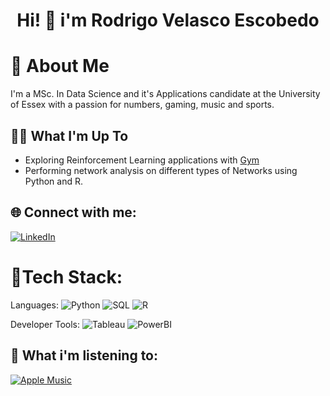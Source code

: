 
<h1 align="center"> Hi! 👋 i'm Rodrigo Velasco Escobedo</h1>



# 📖 About Me

I'm a MSc. In Data Science and it's Applications candidate at the University of Essex with a passion for numbers, gaming, music and sports.



##  👨‍💻 What I'm Up To

-  Exploring Reinforcement Learning applications with [Gym](https://www.gymlibrary.dev/index.html)
-  Performing network analysis on different types of Networks using Python and R.

##  🌐 Connect with me:
[![LinkedIn](https://img.shields.io/badge/LinkedIn-%230077B5.svg?logo=linkedin&logoColor=white)](https://www.linkedin.com/in/rodrigovelascoescobedo/)

# 📲Tech Stack:
Languages: 
![Python](https://img.shields.io/badge/python-%233776AB.svg?style=for-the-badge&logo=python&logoColor=white) 
![SQL](https://img.shields.io/badge/sql-%2307405e.svg?style=for-the-badge&logo=postgresql&logoColor=white) 
![R](https://img.shields.io/badge/R-276DC3?style=for-the-badge&logo=r&logoColor=white)

Developer Tools: 
![Tableau](https://img.shields.io/badge/Tableau-E97627?style=for-the-badge&logo=Tableau&logoColor=white)
![PowerBI](https://img.shields.io/badge/PowerBI-F2C811?style=for-the-badge&logo=powerbi&logoColor=black) 

##  🎵 What i'm listening to:

[![Apple Music](https://img.shields.io/badge/apple%20music-F34E68?style=for-the-badge&logo=apple%20music&logoColor=white)](https://music.apple.com/profile/royvelesc)






